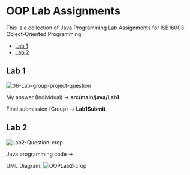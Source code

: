 # OOP Lab Assignments
This is a collection of Java Programming Lab Assignments for ISB16003 Object-Oriented Programming.

  - [Lab 1](#lab-1)
  - [Lab 2](#lab-2)

## Lab 1

![06-Lab-group-project-question](https://user-images.githubusercontent.com/85399390/157271824-6dcab3ba-fbbc-4f71-b3c9-ded4da51e5a1.png)

My answer (Individual) → **src/main/java/Lab1**

Final submission (Group) → **Lab1Submit**

## Lab 2

![Lab2-Question-crop](https://user-images.githubusercontent.com/85399390/157270180-822c8f20-6fd6-429b-a56b-93bf9c3fa019.png)

Java programming code → 

UML Diagram:
![OOPLab2-crop](https://user-images.githubusercontent.com/85399390/157270356-12c42436-6b00-428a-b60b-78b00091a22a.png)





